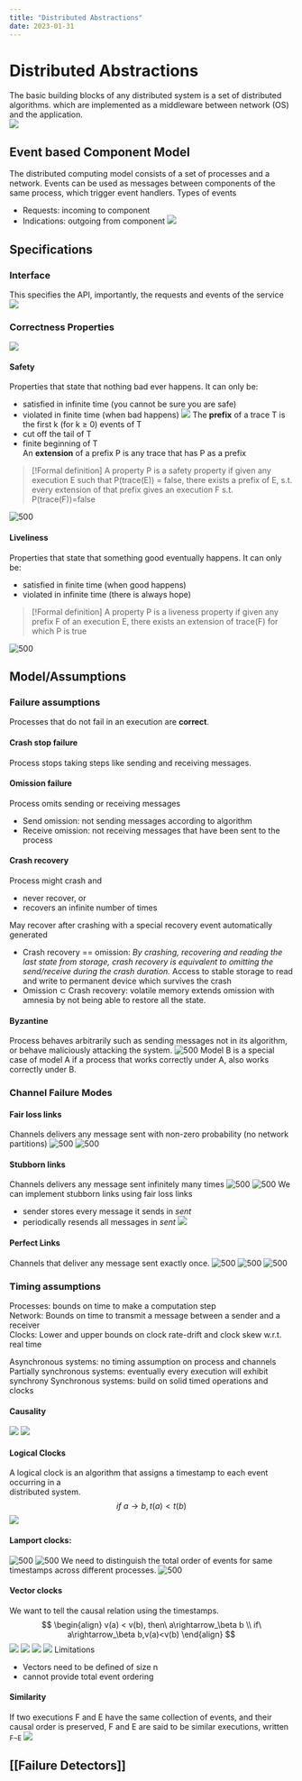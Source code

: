 ```yaml
---
title: "Distributed Abstractions"
date: 2023-01-31
---
```

# Distributed Abstractions
The basic building blocks of any distributed system is a set of distributed algorithms. which are implemented as a middleware between network (OS) and the application.  
![](https://i.imgur.com/78JtdFf.png)
## Event based Component Model
The distributed computing model consists of a set of processes and a network. Events can be used as messages between components of the same process, which trigger event handlers.
Types of events
- Requests: incoming to component
- Indications: outgoing from component
![](https://i.imgur.com/uhDwRCU.png)
## Specifications
### Interface
This specifies the API, importantly, the requests and events of the service
![](https://i.imgur.com/dzfSvde.png)
### Correctness Properties
![](https://i.imgur.com/oVSfzzE.png)
#### Safety
Properties that state that nothing bad ever happens. It can only be:
- satisfied in infinite time (you cannot be sure you are safe)
- violated in finite time (when bad happens)
![](https://i.imgur.com/Ym9AsqW.png)
The **prefix** of a trace T is the first k (for k ≥ 0) events of T  
- cut off the tail of T  
- finite beginning of T  
An **extension** of a prefix P is any trace that has P as a prefix
>[!Formal definition]
> A property P is a safety property if given any execution E such that P(trace(E)) = false, there exists a prefix of E, s.t. every extension of that prefix gives an execution F s.t. P(trace(F))=false

![500](https://i.imgur.com/9w2eSWC.png)
#### Liveliness
Properties that state that something good eventually happens. It can only be:
- satisfied in finite time (when good happens)
- violated in infinite time (there is always hope)
>[!Formal definition]
>A property P is a liveness property if given any prefix F of an execution E, there exists an extension of trace(F) for which P is true

![500](https://i.imgur.com/gZEIagM.png)
## Model/Assumptions
### Failure assumptions
Processes that do not fail in an execution are **correct**.
#### Crash stop failure
Process stops taking steps like sending and receiving messages.
#### Omission failure
Process omits sending or receiving messages
- Send omission: not sending messages according to algorithm
- Receive omission: not receiving messages that have been sent to the process
#### Crash recovery
Process might crash and
- never recover, or
- recovers an infinite number of times
 
May recover after crashing with a special recovery event automatically generated
- Crash recovery == omission: *By crashing, recovering and reading the last state from storage, crash recovery is equivalent to omitting the send/receive during the crash duration.*
Access to stable storage to read and write to permanent device which survives the crash
- Omission $\subset$ Crash recovery: volatile memory extends omission with amnesia by not being able to restore all the state.
#### Byzantine
Process behaves arbitrarily such as sending messages not in its algorithm, or behave maliciously attacking the system.
![500](https://i.imgur.com/YPA4gvB.png)
Model B is a special case of model A if a process that works correctly under A, also works correctly under B.
### Channel Failure Modes
#### Fair loss links
Channels delivers any message sent with non-zero probability (no network partitions)
![500](https://i.imgur.com/m28zEgQ.png)
![500](https://i.imgur.com/g3BpSDt.png)
#### Stubborn links
Channels delivers any message sent infinitely many times
![500](https://i.imgur.com/RbpQui1.png)
![500](https://i.imgur.com/JeNQufn.png)
We can implement stubborn links using fair loss links
- sender stores every message it sends in *sent*
- periodically resends all messages in *sent*
![](https://i.imgur.com/Eb9gQyT.png)
#### Perfect Links
Channels that deliver any message sent exactly once.
![500](https://i.imgur.com/ixku41P.png)
![500](https://i.imgur.com/o41bsVf.png)
![500](https://i.imgur.com/5lsk0Da.png)
### Timing assumptions
Processes: bounds on time to make a computation step  
Network: Bounds on time to transmit a message between a sender and a receiver  
Clocks: Lower and upper bounds on clock rate-drift and  clock skew w.r.t. real time

Asynchronous systems: no timing assumption on process and channels
Partially synchronous systems: eventually every execution will exhibit synchrony
Synchronous systems: build on solid timed operations and clocks
#### Causality
![](https://i.imgur.com/zyGQcSe.png)
![](https://i.imgur.com/LHEtnUb.png)
#### Logical Clocks
A logical clock is an algorithm that assigns a timestamp to each event occurring in a  
distributed system.
$$if  \ a\rightarrow b, t(a)<t(b)$$
![](https://i.imgur.com/0rlOoTm.png)
#### Lamport clocks:
![500](https://i.imgur.com/Nr21gJZ.png)
![500](https://i.imgur.com/GPVztK0.png)
We need to distinguish the total order of events for same timestamps across different processes.
![500](https://i.imgur.com/td2qdsA.png)
#### Vector clocks
We want to tell the causal relation using the timestamps.
$$
\begin{align}
v(a) < v(b), then\ a\rightarrow_\beta b \\
if\ a\rightarrow_\beta b,v(a)<v(b)
\end{align}
$$
![](https://i.imgur.com/UK0RvdY.png)
![](https://i.imgur.com/8gYdatT.png)
![](https://i.imgur.com/hL7Y497.png)
![](https://i.imgur.com/FWREtoM.png)
Limitations
- Vectors need to be defined of size n
- cannot provide total event ordering
#### Similarity
If two executions F and E have the same collection of events, and their causal order is preserved, F and E are said to be similar executions, written `F~E`
![](https://i.imgur.com/NpvZWmp.png)
## [[Failure Detectors]]